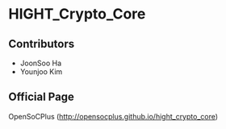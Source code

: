 HIGHT_Crypto_Core
=================

Contributors
-------------
* JoonSoo Ha
* Younjoo Kim

Official Page
----------------
OpenSoCPlus
	(http://opensocplus.github.io/hight_crypto_core)


